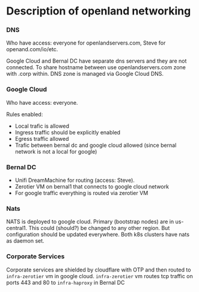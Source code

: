 # Description of openland networking

### DNS
Who have access: everyone for openlandservers.com, Steve for openand.com/io/etc.

Google Cloud and Bernal DC have separate dns servers and they are not connected.
To share hostname between use openlandservers.com zone with .corp within.
DNS zone is managed via Google Cloud DNS.

### Google Cloud
Who have access: everyone.

Rules enabled:
- Local trafic is allowed
- Ingress traffic should be explicitly enabled
- Egress traffic allowed
- Trafic between bernal dc and google cloud allowed (since bernal network is not a local for google)

### Bernal DC
- Unifi DreamMachine for routing (access: Steve).
- Zerotier VM on bernal1 that connects to google cloud network
- For google traffic everything is routed via zerotier VM

### Nats
NATS is deployed to google cloud. Primary (bootstrap nodes) are in us-central1. 
This could (should?) be changed to any other region. But configuration should be updated everywhere.
Both k8s clusters have nats as daemon set.

### Corporate Services
Corporate services are shielded by cloudflare with OTP and then routed to `infra-zerotier` vm in google cloud.
`infra-zerotier` vm routes tcp traffic on ports 443 and 80 to `infra-haproxy` in Bernal DC